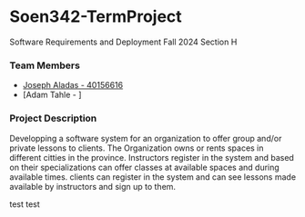# Soen342-TermProject
Software Requirements and Deployment Fall 2024 Section H

### Team Members
- [Joseph Aladas - 40156616](https://github.com/JosephAladas)
- [Adam Tahle -   ]

### Project Description
Developping a software system for an organization to offer group and/or private lessons to clients.
The Organization owns or rents spaces in different citties in the province.
Instructors register in the system and based on their specializations can offer classes at available spaces and during available times.
clients can register in the system and can see lessons made available by instructors and sign up to them.

test
test
